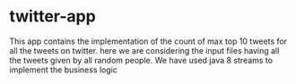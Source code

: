 
# twitter-app

This app contains the implementation of the count of max top 10 tweets for all the tweets on twitter.
here we are considering the input files having all the tweets given by all random people.
We have used java 8 streams to implement the business logic
